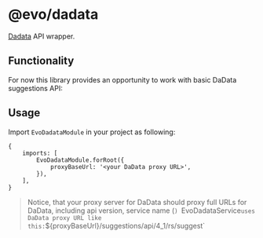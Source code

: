 # @evo/dadata

[Dadata](https://dadata.ru) API wrapper.

## Functionality

For now this library provides an opportunity to work with basic DaData suggestions API:


## Usage

Import `EvoDadataModule` in your project as following:

```angular2html
{
    imports: [
        EvoDadataModule.forRoot({
            proxyBaseUrl: '<your DaData proxy URL>',
        }),
    ],
}
```

> Notice, that your proxy server for DaData should proxy full URLs for DaData, including api version, service name (`) `EvoDadataService` uses DaData proxy URL like this: `${proxyBaseUrl}/suggestions/api/4_1/rs/suggest`
